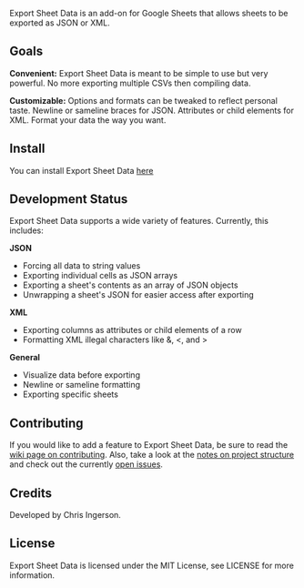 Export Sheet Data is an add-on for Google Sheets that allows sheets to be exported as JSON or XML.

Goals
-----
**Convenient:** Export Sheet Data is meant to be simple to use but very powerful. No more exporting multiple CSVs then compiling data.

**Customizable:** Options and formats can be tweaked to reflect personal taste. Newline or sameline braces for JSON. Attributes or child elements for XML. Format your data the way you want.



Install
-------
You can install Export Sheet Data [here](https://chrome.google.com/webstore/detail/export-sheet-data/bfdcopkbamihhchdnjghdknibmcnfplk?utm_source=permalink)

Development Status
------------------
Export Sheet Data supports a wide variety of features. Currently, this includes:

**JSON**
* Forcing all data to string values
* Exporting individual cells as JSON arrays
* Exporting a sheet's contents as an array of JSON objects
* Unwrapping a sheet's JSON for easier access after exporting

**XML**
* Exporting columns as attributes or child elements of a row
* Formatting XML illegal characters like &, <, and >
 
**General**
* Visualize data before exporting
* Newline or sameline formatting
* Exporting specific sheets
 
Contributing
------------
If you would like to add a feature to Export Sheet Data, be sure to read the [wiki page on contributing](). Also, take a look at the [notes on project structure]() and check out the currently [open issues]().

Credits
-------
Developed by Chris Ingerson.

License
-------
Export Sheet Data is licensed under the MIT License, see LICENSE for more information.
